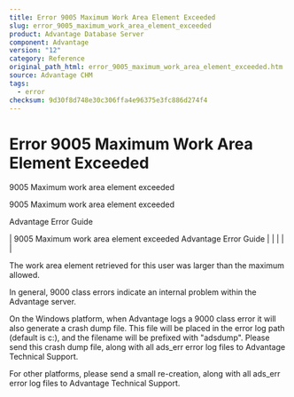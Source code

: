 ```yaml
---
title: Error 9005 Maximum Work Area Element Exceeded
slug: error_9005_maximum_work_area_element_exceeded
product: Advantage Database Server
component: Advantage
version: "12"
category: Reference
original_path_html: error_9005_maximum_work_area_element_exceeded.htm
source: Advantage CHM
tags:
  - error
checksum: 9d30f8d748e30c306ffa4e96375e3fc886d274f4
---
```


# Error 9005 Maximum Work Area Element Exceeded

9005 Maximum work area element exceeded

9005 Maximum work area element exceeded

Advantage Error Guide

| 9005 Maximum work area element exceeded  Advantage Error Guide |  |  |  |  |

The work area element retrieved for this user was larger than the maximum allowed.

In general, 9000 class errors indicate an internal problem within the Advantage server.

On the Windows platform, when Advantage logs a 9000 class error it will also generate a crash dump file. This file will be placed in the error log path (default is c:\), and the filename will be prefixed with "adsdump". Please send this crash dump file, along with all ads\_err error log files to Advantage Technical Support.

For other platforms, please send a small re-creation, along with all ads\_err error log files to Advantage Technical Support.
